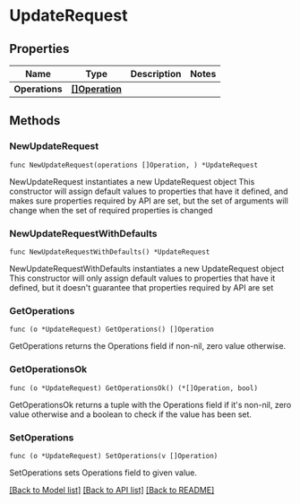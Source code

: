 # UpdateRequest

## Properties

Name | Type | Description | Notes
------------ | ------------- | ------------- | -------------
**Operations** | [**[]Operation**](Operation.md) |  | 

## Methods

### NewUpdateRequest

`func NewUpdateRequest(operations []Operation, ) *UpdateRequest`

NewUpdateRequest instantiates a new UpdateRequest object
This constructor will assign default values to properties that have it defined,
and makes sure properties required by API are set, but the set of arguments
will change when the set of required properties is changed

### NewUpdateRequestWithDefaults

`func NewUpdateRequestWithDefaults() *UpdateRequest`

NewUpdateRequestWithDefaults instantiates a new UpdateRequest object
This constructor will only assign default values to properties that have it defined,
but it doesn't guarantee that properties required by API are set

### GetOperations

`func (o *UpdateRequest) GetOperations() []Operation`

GetOperations returns the Operations field if non-nil, zero value otherwise.

### GetOperationsOk

`func (o *UpdateRequest) GetOperationsOk() (*[]Operation, bool)`

GetOperationsOk returns a tuple with the Operations field if it's non-nil, zero value otherwise
and a boolean to check if the value has been set.

### SetOperations

`func (o *UpdateRequest) SetOperations(v []Operation)`

SetOperations sets Operations field to given value.



[[Back to Model list]](../README.md#documentation-for-models) [[Back to API list]](../README.md#documentation-for-api-endpoints) [[Back to README]](../README.md)


